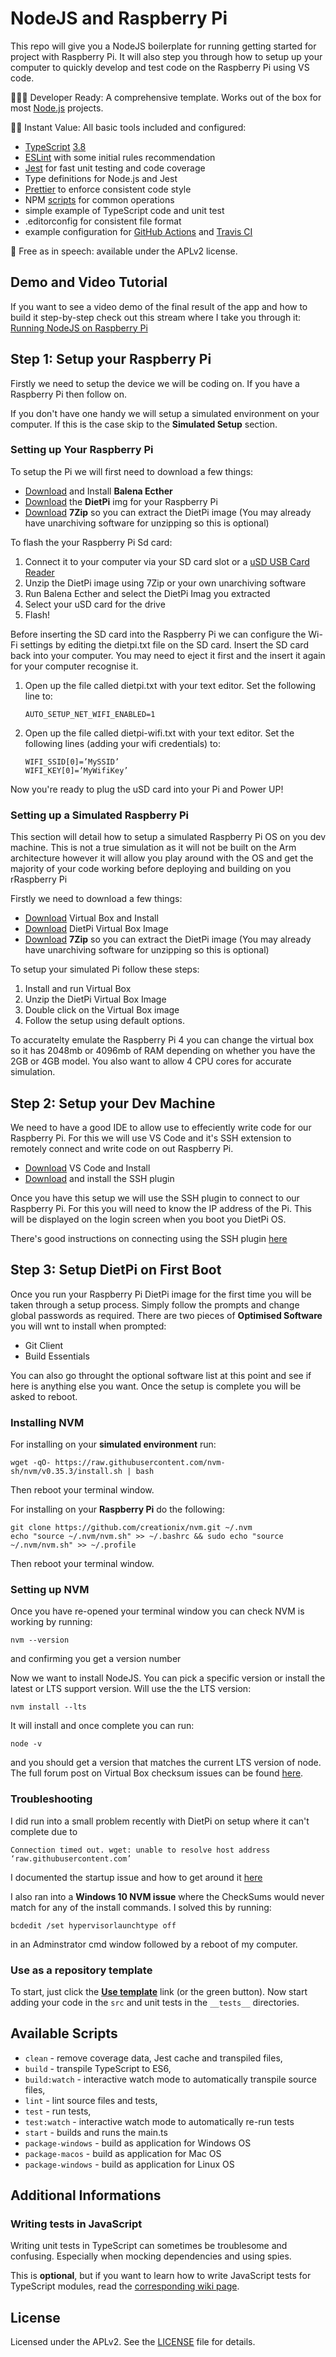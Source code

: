 
# NodeJS and Raspberry Pi

This repo will give you a NodeJS boilerplate for running getting started for project with Raspberry Pi. It will also step you through how to setup up your computer to quickly develop and test code on the Raspberry Pi using VS code.

👩🏻‍💻 Developer Ready: A comprehensive template. Works out of the box for most [Node.js][nodejs] projects.

🏃🏽 Instant Value: All basic tools included and configured:

+ [TypeScript][typescript] [3.8][typescript-38]
+ [ESLint][eslint] with some initial rules recommendation
+ [Jest][jest] for fast unit testing and code coverage
+ Type definitions for Node.js and Jest
+ [Prettier][prettier] to enforce consistent code style
+ NPM [scripts](#available-scripts) for common operations
+ simple example of TypeScript code and unit test
+ .editorconfig for consistent file format
+ example configuration for [GitHub Actions][gh-actions] and [Travis CI][travis]

🤲 Free as in speech: available under the APLv2 license.
## Demo and Video Tutorial
If you want to see a video demo of the final result of the app and how to build it step-by-step check out this stream where I take you through it: [Running NodeJS on Raspberry Pi](https://youtu.be/v5GKHT2JDlA?t=5457)

## Step 1: Setup your Raspberry Pi
Firstly we need to setup the device we will be coding on. If you have a Raspberry Pi then follow on. 

If you don't have one handy we will setup a simulated environment on your computer. If this is the case skip to the **Simulated Setup** section.

### __Setting up Your Raspberry Pi__
To setup the Pi we will first need to download a few things:
* [Download](https://www.balena.io/etcher/) and Install **Balena Ecther**
* [Download](https://dietpi.com/#download) the **DietPi** img for your Raspberry Pi
* [Download](https://www.7-zip.org/download.html) **7Zip** so you can extract the DietPi image (You may already have unarchiving software for unzipping so this is optional)

To flash the your Raspberry Pi Sd card:
1. Connect it to your computer via your SD card slot or a [uSD USB Card Reader](https://www.jbhifi.com.au/products/sandisk-mobilemate-usb-3-0-reader)
2. Unzip the DietPi image using 7Zip or your own unarchiving software
3. Run Balena Ecther and select the DietPi Imag you extracted
4. Select your uSD card for the drive
5. Flash!

Before inserting the SD card into the Raspberry Pi we can configure the Wi-Fi settings by editing the dietpi.txt file on the SD card. Insert the SD card back into your computer. You may need to eject it first and the insert it again for your computer recognise it.

1. Open up the file called dietpi.txt with your text editor. Set the following line to:
    ```
    AUTO_SETUP_NET_WIFI_ENABLED=1
    ```
2. Open up the file called dietpi-wifi.txt with your text editor. Set the following lines (adding your wifi credentials) to:
    ```
    WIFI_SSID[0]=’MySSID’
    WIFI_KEY[0]=’MyWifiKey’
    ```
Now you're ready to plug the uSD card into your Pi and Power UP!

### __Setting up a Simulated Raspberry Pi__
This section will detail how to setup a simulated Raspberry Pi OS on you dev machine. This is not a true simulation as it will not be built on the Arm architecture however it will allow you play around with the OS and get the majority of your code working before deploying and building on you rRaspberry Pi

Firstly we need to download a few things:
* [Download](https://www.virtualbox.org/) Virtual Box and Install
* [Download](https://dietpi.com/#download) DietPi Virtual Box Image
* [Download](https://www.7-zip.org/download.html) **7Zip** so you can extract the DietPi image (You may already have unarchiving software for unzipping so this is optional)

To setup your simulated Pi follow these steps:
1. Install and run Virtual Box
2. Unzip the DietPi Virtual Box Image
3. Double click on the Virtual Box image
4. Follow the setup using default options.

To accuratelty emulate the Raspberry Pi 4 you can change the virtual box so it has 2048mb or 4096mb of RAM depending on whether you have the 2GB or 4GB model. You also want to allow 4 CPU cores for accurate simulation.

## Step 2: Setup your Dev Machine
We need to have a good IDE to allow use to effeciently write code for our Raspberry Pi. For this we will use VS Code and it's SSH extension to remotely connect and write code on out Raspberry Pi.
* [Download](https://code.visualstudio.com/) VS Code and Install
* [Download](https://marketplace.visualstudio.com/items?itemName=ms-vscode-remote.remote-ssh) and install the SSH plugin

Once you have this setup we will use the SSH plugin to connect to our Raspberry Pi. For this you will need to know the IP address of the Pi. This will be displayed on the login screen when you boot you DietPi OS.

There's good instructions on connecting using the SSH plugin [here](https://code.visualstudio.com/docs/remote/ssh)

## Step 3: Setup DietPi on First Boot
Once you run your Raspberry Pi DietPi image for the first time you will be taken through a setup process. Simply follow the prompts and change global passwords as required. There are two pieces of **Optimised Software** you will wnt to install when prompted:
* Git Client
* Build Essentials

You can also go throught the optional software list at this point and see if here is anything else you want.
Once the setup is complete you will be asked to reboot.

### __Installing NVM__

For installing on your **simulated environment** run:
```
wget -qO- https://raw.githubusercontent.com/nvm-sh/nvm/v0.35.3/install.sh | bash
```
Then reboot your terminal window.

For installing on your **Raspberry Pi** do the following:
```
git clone https://github.com/creationix/nvm.git ~/.nvm
echo "source ~/.nvm/nvm.sh" >> ~/.bashrc && sudo echo "source ~/.nvm/nvm.sh" >> ~/.profile
```
Then reboot your terminal window.

### __Setting up NVM__
Once you have re-opened your terminal window you can check NVM is working by running:
```
nvm --version
```
and confirming you get a version number

Now we want to install NodeJS. You can pick a specific version or install the latest or LTS support version. Will use the the LTS version:
```
nvm install --lts
```
It will install and once complete you can run:
```
node -v
```
and you should get a version that matches the current LTS version of node. The full forum post on Virtual Box checksum issues can be found [here](https://forums.virtualbox.org/viewtopic.php?f=1&t=62339).

### __Troubleshooting__
I did run into a small problem recently with DietPi on setup where it can't complete due to 
```
Connection timed out. wget: unable to resolve host address ‘raw.githubusercontent.com’
``` 
I documented the startup issue and how to get around it [here](https://github.com/MichaIng/DietPi/issues/3598)

I also ran into a **Windows 10 NVM issue** where the CheckSums would never match for any of the install commands. I solved this by running:
```
bcdedit /set hypervisorlaunchtype off
```
in an Adminstrator cmd window followed by a reboot of my computer.


### __Use as a repository template__

To start, just click the **[Use template][repo-template-action]** link (or the green button). Now start adding your code in the `src` and unit tests in the `__tests__` directories.

## Available Scripts

+ `clean` - remove coverage data, Jest cache and transpiled files,
+ `build` - transpile TypeScript to ES6,
+ `build:watch` - interactive watch mode to automatically transpile source files,
+ `lint` - lint source files and tests,
+ `test` - run tests,
+ `test:watch` - interactive watch mode to automatically re-run tests
+ `start` - builds and runs the main.ts
+ `package-windows` - build as application for Windows OS
+ `package-macos` - build as application for Mac OS
+ `package-windows` - build as application for Linux OS

## Additional Informations

### Writing tests in JavaScript

Writing unit tests in TypeScript can sometimes be troublesome and confusing. Especially when mocking dependencies and using spies.

This is **optional**, but if you want to learn how to write JavaScript tests for TypeScript modules, read the [corresponding wiki page][wiki-js-tests].


## License
Licensed under the APLv2. See the [LICENSE](https://github.com/jsynowiec/node-typescript-boilerplate/blob/master/LICENSE) file for details.

[ts-badge]: https://img.shields.io/badge/TypeScript-3.8-blue.svg
[nodejs-badge]: https://img.shields.io/badge/Node.js->=%2012.13-blue.svg
[nodejs]: https://nodejs.org/dist/latest-v12.x/docs/api/
[travis-badge]: https://travis-ci.org/jsynowiec/node-typescript-boilerplate.svg?branch=master
[travis-ci]: https://travis-ci.org/jsynowiec/node-typescript-boilerplate
[gha-badge]: https://img.shields.io/endpoint.svg?url=https%3A%2F%2Factions-badge.atrox.dev%2Fjsynowiec%2Fnode-typescript-boilerplate%2Fbadge&style=flat
[gha-ci]: https://github.com/jsynowiec/node-typescript-boilerplate/actions
[typescript]: https://www.typescriptlang.org/
[typescript-38]: https://www.typescriptlang.org/docs/handbook/release-notes/typescript-3-8.html
[license-badge]: https://img.shields.io/badge/license-APLv2-blue.svg
[license]: https://github.com/jsynowiec/node-typescript-boilerplate/blob/master/LICENSE

[sponsor-badge]: https://img.shields.io/badge/♥-Sponsor-fc0fb5.svg
[sponsor]: https://github.com/sponsors/jsynowiec

[jest]: https://facebook.github.io/jest/
[eslint]: https://github.com/eslint/eslint
[wiki-js-tests]: https://github.com/jsynowiec/node-typescript-boilerplate/wiki/Unit-tests-in-plain-JavaScript
[prettier]: https://prettier.io
[gh-actions]: https://github.com/features/actions
[travis]: https://travis-ci.org

[repo-template-action]: https://github.com/jsynowiec/node-typescript-boilerplate/generate
